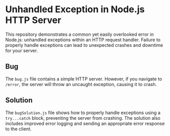 # Unhandled Exception in Node.js HTTP Server

This repository demonstrates a common yet easily overlooked error in Node.js: unhandled exceptions within an HTTP request handler.  Failure to properly handle exceptions can lead to unexpected crashes and downtime for your server.

## Bug

The `bug.js` file contains a simple HTTP server.  However, if you navigate to `/error`, the server will throw an uncaught exception, causing it to crash.

## Solution

The `bugSolution.js` file shows how to properly handle exceptions using a `try...catch` block, preventing the server from crashing.  The solution also includes improved error logging and sending an appropriate error response to the client.